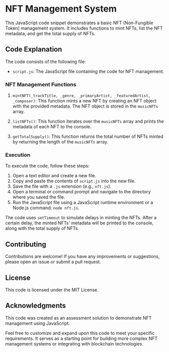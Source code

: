 # NFT Management System

This JavaScript code snippet demonstrates a basic NFT (Non-Fungible Token) management system. It includes functions to mint NFTs, list the NFT metadata, and get the total supply of NFTs.

## Code Explanation

The code consists of the following file:

- `script.js`: The JavaScript file containing the code for NFT management.

### NFT Management Functions

1. `mintNFT(_trackTitle, _genre, _primaryArtist, _featuredArtist, _composer)`: This function mints a new NFT by creating an NFT object with the provided metadata. The NFT object is stored in the `musicNFTs` array.

2. `listNFTs()`: This function iterates over the `musicNFTs` array and prints the metadata of each NFT to the console.

3. `getTotalSupply()`: This function returns the total number of NFTs minted by returning the length of the `musicNFTs` array.

### Execution

To execute the code, follow these steps:

1. Open a text editor and create a new file.
2. Copy and paste the contents of `script.js` into the new file.
3. Save the file with a `.js` extension (e.g., `nft.js`).
4. Open a terminal or command prompt and navigate to the directory where you saved the file.
5. Run the JavaScript file using a JavaScript runtime environment or a Node.js command: `node nft.js`.

The code uses `setTimeout` to simulate delays in minting the NFTs. After a certain delay, the minted NFTs' metadata will be printed to the console, along with the total supply of NFTs.

## Contributing

Contributions are welcome! If you have any improvements or suggestions, please open an issue or submit a pull request.

## License

This code is licensed under the MIT License.

## Acknowledgments

This code was created as an assessment solution to demonstrate NFT management using JavaScript.

Feel free to customize and expand upon this code to meet your specific requirements. It serves as a starting point for building more complex NFT management systems or integrating with blockchain technologies.
